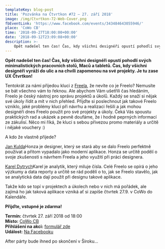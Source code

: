 ```yaml
---
templateKey: blog-post
title: 'Pozvánka na Čtvrtkon #72 – 27. září 2018'
image: /img/Ctvrtkon-72-Web-Cover.png
fbEventLink: 'https://www.facebook.com/events/343484643055946/'
place: 'CoWo CB'
time: '2018-09-27T18:00:00+00:00'
date: '2018-09-12T23:09:08+00:00'
description: >-
    Opět nadešel ten čas! Čas, kdy všichni designéři opustí pohodlí svých minimalistických pracovních stolů, Maců a tabletů. Čas, kdy všichni designéři vyráží do ulic a na chvíli zapomenou...
---
```

[](http://ctvrtkon.cz/wp-content/uploads/Ctvrtkon-72-Web-Cover.png)

**Opět nadešel ten čas! Čas, kdy všichni designéři opustí pohodlí svých minimalistických pracovních stolů, Maců a tabletů. Čas, kdy všichni designéři vyráží do ulic a na chvíli zapomenou na své projekty. Je tu zase UX Čtvrtkon!**

Tentokrát za námi přijedou kluci z [Freela](https://www.freelo.cz/cs), že nevíte co je Freelo? Nemusíte se bát všechno vám to řeknou. Ale abychom Vám ušetřili čas hledáním, Freelo je český nástroj pro správu projektů a úkolů. Každý se snaží si nějak své úkoly řídit a mít v nich přehled. Přijďte si poslechnout jak takové Freelo vzniklo, jaké problémy kluci při návrhu a realizaci řešili a jak mohou designéři dnes Freelo použít pro své projekty a úkoly. Čeká Vás spoustu praktických rad a ukázek a pevně doufáme, že i hodně peprných informací ze zákulisí. Něco mi říká, že kluci s sebou přivezou promo materiály a určitě i nějaké vouchery :)

A kdo že vlastně přijede?

[Jan Kulda](https://www.kulin.cz/)Honza je designer, který se stará aby se dalo Freelo perfektně používat a přitom vypadalo jako moderní aplikace. Honza se určitě podělí o svoje zkušenosti s návrhem Freela a jeho využití při práci designera.

[Karel Dytrych](https://kareldytrych.cz/)Karel je analytik, který miluje čísla. Celé Freelo se opírá o jeho výzkumy a data reporty a určitě se rád podělí o to, jak se Freelo stavělo, jak se analytická data dají použít při designu takové aplikace.

Takže kdo se topí v projektech a úkolech nebo v nich má pořádek, ale zajímá ho jak taková aplikace vzniká ať si zapíše čtvrtek 27.9. v CoWo do Kalendáře.

**Přijďte, vstupné je zdarma!**

**Termín:** čtvrtek 27. září 2018 od 18:00  
**Místo:** [CoWo CB](https://www.cowocb.cz)  
**Přihlášení na akci:** [formulář zde](https://goo.gl/forms/6TxmxCqgNaNvufoJ2)  
**Událost:** [Na Facebooku](https://www.facebook.com/events/343484643055946/)

After párty bude ihned po skončení v Široku…